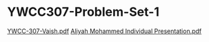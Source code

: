 # YWCC307-Problem-Set-1
[YWCC-307-Vaish.pdf](https://github.com/aliyah-m/YWCC307-Problem-Set-1/files/10260621/YWCC-307-Vaish.pdf)
[Aliyah Mohammed Individual Presentation.pdf](https://github.com/aliyah-m/YWCC307-Problem-Set-1/files/10260625/Aliyah.Mohammed.Individual.Presentation.pdf)
